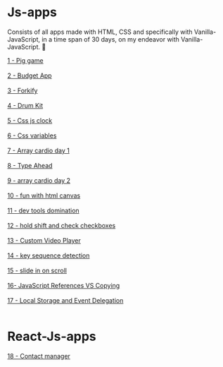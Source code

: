 # Js-apps
Consists of all apps made with HTML, CSS and specifically with Vanilla-JavaScript, in a time span of 30 days, on my endeavor with Vanilla-JavaScript. :memo:

<a href="1 - Pig Game" target="_blank">1 - Pig game</a><br><br>
<a href="2 - Budget App">2 - Budget App</a><br><br>
<a href="3 - Forkify">3 - Forkify</a><br><br>
<a href="4 - Drum Kit">4 - Drum Kit</a><br><br>
<a href="5 - Css js clock">5 - Css js clock</a><br><br>
<a href="6 - Css variables">6 - Css variables</a><br><br>
<a href="7 - Array cardio day 1">7 - Array cardio day 1</a><br><br>
<a href="8 - Type Ahead">8 - Type Ahead</a><br><br>
<a href="9 - array cardio day 2">9 - array cardio day 2</a><br><br>
<a href="10 - fun with html canvas">10 - fun with html canvas</a><br><br>
<a href="11 - dev tools domination">11 - dev tools domination</a><br><br>
<a href="12 - hold shift and check checkboxes">12 - hold shift and check checkboxes</a><br><br>
<a href="13 - Custom Video Player">13 - Custom Video Player</a><br><br>
<a href="14 - key sequence detection">14 - key sequence detection</a><br><br>
<a href="15 - slide in on scroll">15 - slide in on scroll</a><br><br>
<a href="16- JavaScript References VS Copying">16- JavaScript References VS Copying</a><br><br>
<a href="17 - Local Storage and Event Delegation">17 - Local Storage and Event Delegation</a><br><br>

# React-Js-apps
<a href="https://github.com/Priyanka488/contactmanager">18 - Contact manager</a><br><br>
